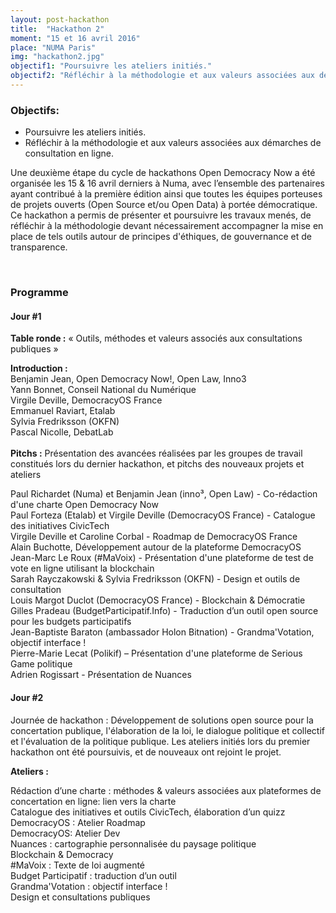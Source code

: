 ```yaml
---
layout: post-hackathon
title:  "Hackathon 2"
moment: "15 et 16 avril 2016"
place: "NUMA Paris"
img: "hackathon2.jpg"
objectif1: "Poursuivre les ateliers initiés."
objectif2: "Réfléchir à la méthodologie et aux valeurs associées aux démarches de consultation en ligne."
---
```


### Objectifs:

- Poursuivre les ateliers initiés.
- Réfléchir à la méthodologie et aux valeurs associées aux démarches de consultation en ligne.

Une deuxième étape du cycle de hackathons Open Democracy Now a été organisée les 15 & 16 avril derniers à Numa, avec l’ensemble des partenaires ayant contribué à la première édition ainsi que toutes les équipes porteuses de projets ouverts (Open Source et/ou Open Data) à portée démocratique.  Ce hackathon a permis de présenter et poursuivre les travaux menés, de réfléchir à la méthodologie devant nécessairement accompagner la mise en place de tels outils autour de principes d'éthiques, de gouvernance et de transparence. 

<br>

### Programme

#### Jour #1

<b>Table ronde :</b> « Outils, méthodes et valeurs associés aux consultations publiques » 

<b>Introduction :</b><br>
Benjamin Jean, Open Democracy Now!, Open Law, Inno3<br>
Yann Bonnet, Conseil National du Numérique<br>
Virgile Deville, DemocracyOS France<br>
Emmanuel Raviart​, Etalab<br>
Sylvia Fredriksson (OKFN)<br>
Pascal Nicolle, DebatLab <br>
<br>
<b>Pitchs :</b> Présentation des avancées réalisées par les groupes de travail constitués lors du dernier hackathon, et pitchs des nouveaux projets et ateliers <br>

Paul Richardet (Numa) et Benjamin Jean (inno³, Open Law) - Co-rédaction d'une charte Open Democracy Now<br>
Paul Forteza (Etalab) et Virgile Deville (DemocracyOS France) - Catalogue des initiatives CivicTech<br>
Virgile Deville et Caroline Corbal - Roadmap de DemocracyOS France<br>
Alain Buchotte, Développement autour de la plateforme DemocracyOS<br>
Jean-Marc Le Roux (#MaVoix) - Présentation d'une plateforme de test de vote en ligne utilisant la blockchain<br>
Sarah Rayczakowski & Sylvia Fredriksson (OKFN) - Design et outils de consultation<br>
Louis Margot Duclot (DemocracyOS France) - Blockchain & Démocratie<br>
Gilles Pradeau (BudgetParticipatif.Info) - Traduction d’un outil open source pour les budgets participatifs<br>
Jean-Baptiste Baraton (ambassador Holon Bitnation) - Grandma'Votation, objectif interface !<br>
Pierre-Marie Lecat (Polikif) – Présentation d'une plateforme de Serious Game politique<br>
Adrien Rogissart - Présentation de Nuances<br>


#### Jour #2

Journée de hackathon : Développement de solutions open source pour la concertation publique, l'élaboration de la loi, le dialogue politique et collectif et l'évaluation de la politique publique. Les ateliers initiés lors du premier hackathon ont été poursuivis, et de nouveaux ont rejoint le projet.

<b>Ateliers :</b>

Rédaction d’une charte : méthodes & valeurs associées aux plateformes de concertation en ligne: lien vers la charte<br>
Catalogue des initiatives et outils CivicTech, élaboration d’un quizz<br>
DemocracyOS : Atelier Roadmap<br>
DemocracyOS: Atelier Dev<br>
Nuances : cartographie personnalisée du paysage politique<br>
Blockchain & Democracy<br>
#MaVoix : Texte de loi augmenté<br>
Budget Participatif : traduction d’un outil<br>
Grandma'Votation : objectif interface !<br>
Design et consultations publiques